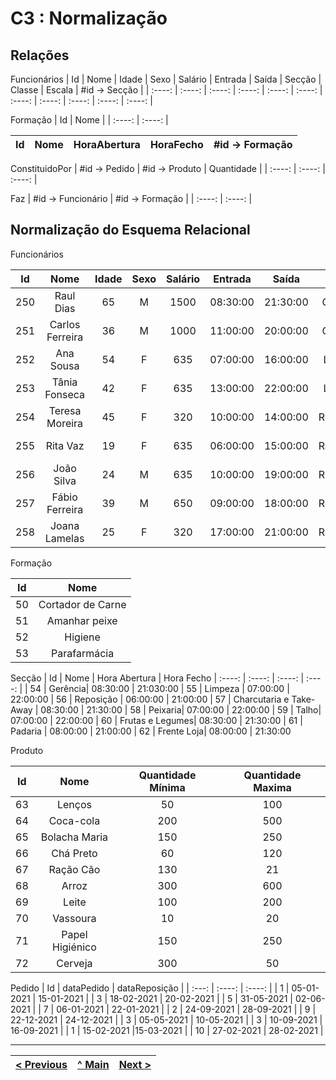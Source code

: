 # C3 : Normalização

## Relações

Funcionários
| Id | Nome | Idade | Sexo | Salário | Entrada | Saída | Secção | Classe | Escala | #id -> Secção |
| :----: | :----: | :----: | :----: | :----: | :----: | :----: | :----: | :----: | :----: | :----: |

Formação
| Id | Nome |
| :----: | :----: |

| Id | Nome | HoraAbertura | HoraFecho | #id -> Formação |
| :----: | :----: | :----: | :----: | :----: |

ConstituidoPor
| #id -> Pedido | #id -> Produto | Quantidade |
| :----: | :----: | :----: |

Faz
| #id -> Funcionário | #id -> Formação |
| :----: | :----: |


## Normalização do Esquema Relacional

Funcionários

Id | Nome | Idade | Sexo | Salário | Entrada | Saída | Secção | Classe | Escala |
:---: | :----: | :----: | :----: | :----: | :----: | :----: | :----: | :----: | :----: |
250 | Raul Dias | 65 | M | 1500 | 08:30:00 | 21:30:00 | Gerência | Funcionário | Full-time |
251 | Carlos Ferreira | 36 | M | 1000 | 11:00:00 | 20:00:00 | Gerência | Funcionário | Full-time |
252 | Ana Sousa | 54 | F | 635 | 07:00:00 | 16:00:00 | Limpeza | Funcionário | Full-time |
253 | Tânia Fonseca | 42 | F | 635 | 13:00:00 | 22:00:00 | Limpeza | Funcionário | Full-time |
254 | Teresa Moreira | 45 | F | 320 | 10:00:00 | 14:00:00 | Reposição | Funcionário | Part-time |
255 | Rita Vaz | 19 | F | 635 | 06:00:00 | 15:00:00 | Reposição | Funcionário | Full-time |
256 | João Silva | 24 | M | 635 | 10:00:00 | 19:00:00 | Reposição | Funcionário | Full-time |
257 | Fábio Ferreira | 39 | M | 650 | 09:00:00 | 18:00:00 | Reposição | Funcionário | Full-time |
258 | Joana Lamelas | 25 | F | 320 |17:00:00 | 21:00:00 | Reposição | Funcionário |Part-time |

Formação

| Id | Nome |
| :----: | :----: |
| 50 | Cortador de Carne |
| 51 | Amanhar peixe |
| 52 | Higiene |
| 53 | Parafarmácia |

Secção
| Id | Nome | Hora Abertura | Hora Fecho
| :----: | :----: | :----: | :----: | 
| 54 | Gerência| 08:30:00 | 21:030:00
| 55 | Limpeza | 07:00:00 | 22:00:00
| 56 | Reposição | 06:00:00 | 21:00:00
| 57 | Charcutaria e Take-Away | 08:30:00 | 21:30:00
| 58 | Peixaria| 07:00:00 | 22:00:00
| 59 | Talho| 07:00:00 | 22:00:00
| 60 | Frutas e Legumes| 08:30:00 | 21:30:00
| 61 | Padaria | 08:00:00 | 21:00:00
| 62 | Frente Loja| 08:00:00 | 21:30:00

Produto

| Id | Nome | Quantidade Mínima | Quantidade Maxima
| :----: | :----: | :----: | :----: | 
| 63 | Lenços| 50 | 100
| 64 | Coca-cola| 200| 500
| 65 | Bolacha Maria| 150| 250
| 66 | Chá Preto| 60| 120
| 67 | Ração Cão| 130 | 21
| 68 | Arroz| 300 | 600
| 69 | Leite| 100 | 200
| 70 | Vassoura| 10 | 20
| 71 | Papel Higiénico| 150| 250
| 72 | Cerveja| 300 | 50

Pedido
| Id | dataPedido | dataReposição |
| :---: | :----: | :----: |
| 1 | 05-01-2021 | 15-01-2021 |
| 3 | 18-02-2021 | 20-02-2021 |
| 5 | 31-05-2021 | 02-06-2021 |
| 7 | 06-01-2021 | 22-01-2021 |
| 2 | 24-09-2021 | 28-09-2021 |
| 9 | 22-12-2021 | 24-12-2021 |
| 3 | 05-05-2021 | 10-05-2021 |
| 3 | 10-09-2021 | 16-09-2021 |
| 1 | 15-02-2021 |15-03-2021 |
| 10 | 27-02-2021 | 28-02-2021 |


---
[< Previous](rebd02.md) | [^ Main](https://github.com/TCM-SIBD05/TCM-SIBD05) | [Next >](rebd04.md)
:--- | :---: | ---: 







